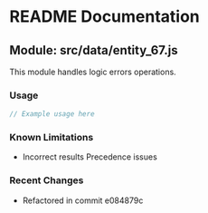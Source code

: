 # README Documentation

## Module: src/data/entity_67.js

This module handles logic errors operations.

### Usage

```javascript
// Example usage here
```

### Known Limitations

- Incorrect results Precedence issues

### Recent Changes

- Refactored in commit e084879c
